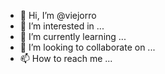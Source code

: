 - 👋 Hi, I’m @viejorro
- 👀 I’m interested in ...
- 🌱 I’m currently learning ...
- 💞️ I’m looking to collaborate on ...
- 📫 How to reach me ...

<!---
viejorro/viejorro is a ✨ special ✨ repository because its `README.md` (this file) appears on your GitHub profile.
You can click the Preview link to take a look at your changes.
--->
